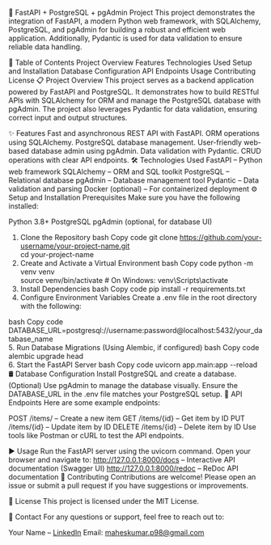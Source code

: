 🚀 FastAPI + PostgreSQL + pgAdmin Project
This project demonstrates the integration of FastAPI, a modern Python web framework, with SQLAlchemy, PostgreSQL, and pgAdmin for building a robust and efficient web application. Additionally, Pydantic is used for data validation to ensure reliable data handling.

📑 Table of Contents
Project Overview
Features
Technologies Used
Setup and Installation
Database Configuration
API Endpoints
Usage
Contributing
License
📋 Project Overview
This project serves as a backend application powered by FastAPI and PostgreSQL. It demonstrates how to build RESTful APIs with SQLAlchemy for ORM and manage the PostgreSQL database with pgAdmin. The project also leverages Pydantic for data validation, ensuring correct input and output structures.

✨ Features
Fast and asynchronous REST API with FastAPI.
ORM operations using SQLAlchemy.
PostgreSQL database management.
User-friendly web-based database admin using pgAdmin.
Data validation with Pydantic.
CRUD operations with clear API endpoints.
🛠️ Technologies Used
FastAPI – Python web framework
SQLAlchemy – ORM and SQL toolkit
PostgreSQL – Relational database
pgAdmin – Database management tool
Pydantic – Data validation and parsing
Docker (optional) – For containerized deployment
⚙️ Setup and Installation
Prerequisites
Make sure you have the following installed:

Python 3.8+
PostgreSQL
pgAdmin (optional, for database UI)
1. Clone the Repository
bash
Copy code
git clone https://github.com/your-username/your-project-name.git  
cd your-project-name  
2. Create and Activate a Virtual Environment
bash
Copy code
python -m venv venv  
source venv/bin/activate  # On Windows: venv\Scripts\activate  
3. Install Dependencies
bash
Copy code
pip install -r requirements.txt  
4. Configure Environment Variables
Create a .env file in the root directory with the following:

bash
Copy code
DATABASE_URL=postgresql://username:password@localhost:5432/your_database_name  
5. Run Database Migrations (Using Alembic, if configured)
bash
Copy code
alembic upgrade head  
6. Start the FastAPI Server
bash
Copy code
uvicorn app.main:app --reload  
🛢️ Database Configuration
Install PostgreSQL and create a database.
(Optional) Use pgAdmin to manage the database visually.
Ensure the DATABASE_URL in the .env file matches your PostgreSQL setup.
🔗 API Endpoints
Here are some example endpoints:

POST /items/ – Create a new item
GET /items/{id} – Get item by ID
PUT /items/{id} – Update item by ID
DELETE /items/{id} – Delete item by ID
Use tools like Postman or cURL to test the API endpoints.

▶️ Usage
Run the FastAPI server using the uvicorn command.
Open your browser and navigate to:
http://127.0.0.1:8000/docs – Interactive API documentation (Swagger UI)
http://127.0.0.1:8000/redoc – ReDoc API documentation
🤝 Contributing
Contributions are welcome! Please open an issue or submit a pull request if you have suggestions or improvements.

📄 License
This project is licensed under the MIT License.

📧 Contact
For any questions or support, feel free to reach out to:

Your Name – [LinkedIn](https://www.linkedin.com/in/maheskumar-palanimuthu/)
Email: maheskumar.p98@gmail.com